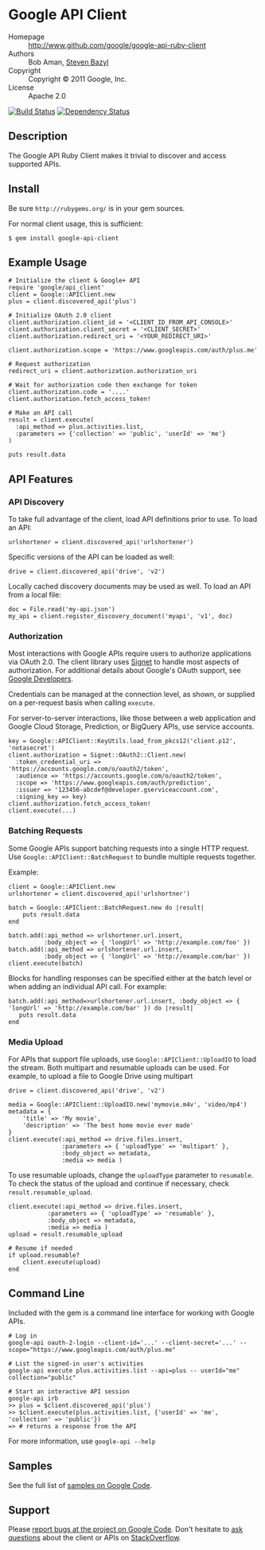 # Google API Client

<dl>
  <dt>Homepage</dt><dd><a href="http://www.github.com/google/google-api-ruby-client">http://www.github.com/google/google-api-ruby-client</a></dd>
  <dt>Authors</dt><dd>Bob Aman, <a href="mailto:sbazyl@google.com">Steven Bazyl</a></dd>
  <dt>Copyright</dt><dd>Copyright © 2011 Google, Inc.</dd>
  <dt>License</dt><dd>Apache 2.0</dd>
</dl>

[![Build Status](https://secure.travis-ci.org/google/google-api-ruby-client.png)](http://travis-ci.org/google/google-api-ruby-client)
[![Dependency Status](https://gemnasium.com/google/google-api-ruby-client.png)](https://gemnasium.com/google/google-api-ruby-client)

## Description

The Google API Ruby Client makes it trivial to discover and access supported
APIs.

## Install

Be sure `http://rubygems.org/` is in your gem sources.

For normal client usage, this is sufficient:

    $ gem install google-api-client

## Example Usage

    # Initialize the client & Google+ API
    require 'google/api_client'
    client = Google::APIClient.new
    plus = client.discovered_api('plus')

    # Initialize OAuth 2.0 client    
    client.authorization.client_id = '<CLIENT_ID_FROM_API_CONSOLE>'
    client.authorization.client_secret = '<CLIENT_SECRET>'
    client.authorization.redirect_uri = '<YOUR_REDIRECT_URI>'
    
    client.authorization.scope = 'https://www.googleapis.com/auth/plus.me'

    # Request authorization
    redirect_uri = client.authorization.authorization_uri

    # Wait for authorization code then exchange for token
    client.authorization.code = '....'
    client.authorization.fetch_access_token!

    # Make an API call
    result = client.execute(
      :api_method => plus.activities.list,
      :parameters => {'collection' => 'public', 'userId' => 'me'}
    )

    puts result.data

## API Features

### API Discovery

To take full advantage of the client, load API definitions prior to use. To load an API:

    urlshortener = client.discovered_api('urlshortener')

Specific versions of the API can be loaded as well:

    drive = client.discovered_api('drive', 'v2')

Locally cached discovery documents may be used as well. To load an API from a local file:

    doc = File.read('my-api.json')
    my_api = client.register_discovery_document('myapi', 'v1', doc)

### Authorization

Most interactions with Google APIs require users to authorize applications via OAuth 2.0. The client library uses [Signet](https://github.com/google/signet) to handle most aspects of authorization. For additional details about Google's OAuth support, see [Google Developers](https://developers.google.com/accounts/docs/OAuth2). 

Credentials can be managed at the connection level, as shown, or supplied on a per-request basis when calling `execute`.
    
For server-to-server interactions, like those between a web application and Google Cloud Storage, Prediction, or BigQuery APIs, use service accounts.

    key = Google::APIClient::KeyUtils.load_from_pkcs12('client.p12', 'notasecret')
    client.authorization = Signet::OAuth2::Client.new(
      :token_credential_uri => 'https://accounts.google.com/o/oauth2/token',
      :audience => 'https://accounts.google.com/o/oauth2/token',
      :scope => 'https://www.googleapis.com/auth/prediction',
      :issuer => '123456-abcdef@developer.gserviceaccount.com',
      :signing_key => key)
    client.authorization.fetch_access_token!
    client.execute(...)
    
    
### Batching Requests

Some Google APIs support batching requests into a single HTTP request. Use `Google::APIClient::BatchRequest`
to bundle multiple requests together.

Example:

    client = Google::APIClient.new
    urlshortener = client.discovered_api('urlshortner')
    
    batch = Google::APIClient::BatchRequest.new do |result|
        puts result.data
    end
    
    batch.add(:api_method => urlshortener.url.insert, 
              :body_object => { 'longUrl' => 'http://example.com/foo' })
    batch.add(:api_method => urlshortener.url.insert, 
              :body_object => { 'longUrl' => 'http://example.com/bar' })
    client.execute(batch)
    
Blocks for handling responses can be specified either at the batch level or when adding an individual API call. For example:

    batch.add(:api_method=>urlshortener.url.insert, :body_object => { 'longUrl' => 'http://example.com/bar' }) do |result|
       puts result.data
    end

### Media Upload

For APIs that support file uploads, use `Google::APIClient::UploadIO` to load the stream. Both multipart and resumable
uploads can be used. For example, to upload a file to Google Drive using multipart

    drive = client.discovered_api('drive', 'v2')
   
    media = Google::APIClient::UploadIO.new('mymovie.m4v', 'video/mp4')
    metadata = {
        'title' => 'My movie',
        'description' => 'The best home movie ever made'
    }
    client.execute(:api_method => drive.files.insert,
                   :parameters => { 'uploadType' => 'multipart' },
                   :body_object => metadata,
                   :media => media )
   
To use resumable uploads, change the `uploadType` parameter to `resumable`. To check the status of the upload
and continue if necessary, check `result.resumable_upload`.

    client.execute(:api_method => drive.files.insert,
               :parameters => { 'uploadType' => 'resumable' },
               :body_object => metadata,
               :media => media )
    upload = result.resumable_upload

    # Resume if needed
    if upload.resumable?
        client.execute(upload)
    end

## Command Line

Included with the gem is a command line interface for working with Google APIs.

    # Log in
    google-api oauth-2-login --client-id='...' --client-secret='...' --scope="https://www.googleapis.com/auth/plus.me"

    # List the signed-in user's activities
    google-api execute plus.activities.list --api=plus -- userId="me" collection="public"

    # Start an interactive API session
    google-api irb
    >> plus = $client.discovered_api('plus')
    >> $client.execute(plus.activities.list, {'userId' => 'me', 'collection' => 'public'})
    => # returns a response from the API

For more information, use `google-api --help`

## Samples

See the full list of [samples on Google Code](http://code.google.com/p/google-api-ruby-client/source/browse?repo=samples).


## Support

Please [report bugs at the project on Google Code](http://code.google.com/p/google-api-ruby-client/issues/entry). Don't hesitate to [ask questions](http://stackoverflow.com/questions/tagged/google-api-ruby-client) about the client or APIs on [StackOverflow](http://stackoverflow.com).



